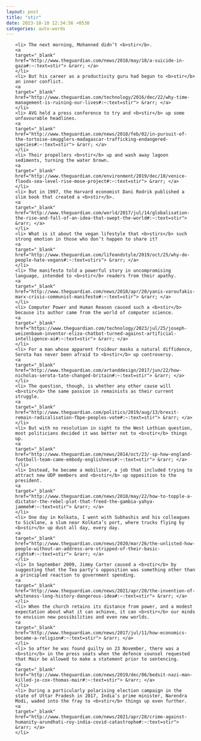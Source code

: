 ```yaml
---
layout: post
title: "stir"
date: 2023-10-10 12:34:56 +0530
categories: auto-words
---
```

<ol>

    <li> The next morning, Mohanned didn’t <b>stir</b>.
    <a 
    target="_blank" 
    href="http://www.theguardian.com/news/2018/may/18/a-suicide-in-gaza#:~:text=stir"> &rarr; </a>
    </li>
    <li> But his career as a productivity guru had begun to <b>stir</b> an inner conflict.
    <a 
    target="_blank" 
    href="http://www.theguardian.com/technology/2016/dec/22/why-time-management-is-ruining-our-lives#:~:text=stir"> &rarr; </a>
    </li>
    <li> AVG held a press conference to try and <b>stir</b> up some unfavourable headlines.
    <a 
    target="_blank" 
    href="http://www.theguardian.com/news/2018/feb/02/in-pursuit-of-the-tortoise-smugglers-madagascar-trafficking-endangered-species#:~:text=stir"> &rarr; </a>
    </li>
    <li> Their propellers <b>stir</b> up and wash away lagoon sediments, turning the water brown.
    <a 
    target="_blank" 
    href="http://www.theguardian.com/environment/2019/dec/10/venice-floods-sea-level-rise-mose-project#:~:text=stir"> &rarr; </a>
    </li>
    <li> But in 1997, the Harvard economist Dani Rodrik published a slim book that created a <b>stir</b>.
    <a 
    target="_blank" 
    href="http://www.theguardian.com/world/2017/jul/14/globalisation-the-rise-and-fall-of-an-idea-that-swept-the-world#:~:text=stir"> &rarr; </a>
    </li>
    <li> What is it about the vegan lifestyle that <b>stirs</b> such strong emotion in those who don’t happen to share it?
    <a 
    target="_blank" 
    href="http://www.theguardian.com/lifeandstyle/2019/oct/25/why-do-people-hate-vegans#:~:text=stirs"> &rarr; </a>
    </li>
    <li> The manifesto told a powerful story in uncompromising language, intended to <b>stir</b> readers from their apathy.
    <a 
    target="_blank" 
    href="http://www.theguardian.com/news/2018/apr/20/yanis-varoufakis-marx-crisis-communist-manifesto#:~:text=stir"> &rarr; </a>
    </li>
    <li> Computer Power and Human Reason caused such a <b>stir</b> because its author came from the world of computer science.
    <a 
    target="_blank" 
    href="https://www.theguardian.com/technology/2023/jul/25/joseph-weizenbaum-inventor-eliza-chatbot-turned-against-artificial-intelligence-ai#:~:text=stir"> &rarr; </a>
    </li>
    <li> For a man whose apparent froideur masks a natural diffidence, Serota has never been afraid to <b>stir</b> up controversy.
    <a 
    target="_blank" 
    href="http://www.theguardian.com/artanddesign/2017/jun/22/how-nicholas-serota-tate-changed-britain#:~:text=stir"> &rarr; </a>
    </li>
    <li> The question, though, is whether any other cause will <b>stir</b> the same passion in remainists as their current struggle.
    <a 
    target="_blank" 
    href="http://www.theguardian.com/politics/2019/aug/13/brexit-remain-radicalisation-fbpe-peoples-vote#:~:text=stir"> &rarr; </a>
    </li>
    <li> But with no resolution in sight to the West Lothian question, most politicians decided it was better not to <b>stir</b> things up.
    <a 
    target="_blank" 
    href="http://www.theguardian.com/news/2014/oct/23/-sp-how-england-football-team-came-embody-englishness#:~:text=stir"> &rarr; </a>
    </li>
    <li> Instead, he became a mobiliser, a job that included trying to attract new UDP members and <b>stir</b> up opposition to the president.
    <a 
    target="_blank" 
    href="http://www.theguardian.com/news/2018/may/22/how-to-topple-a-dictator-the-rebel-plot-that-freed-the-gambia-yahya-jammeh#:~:text=stir"> &rarr; </a>
    </li>
    <li> One day in Kolkata, I went with Subhashis and his colleagues to Sicklane, a slum near Kolkata’s port, where trucks flying by <b>stir</b> up dust all day, every day.
    <a 
    target="_blank" 
    href="http://www.theguardian.com/news/2020/mar/26/the-unlisted-how-people-without-an-address-are-stripped-of-their-basic-rights#:~:text=stir"> &rarr; </a>
    </li>
    <li> In September 2009, Jimmy Carter caused a <b>stir</b> by suggesting that the Tea party’s opposition was something other than a principled reaction to government spending.
    <a 
    target="_blank" 
    href="http://www.theguardian.com/news/2021/apr/20/the-invention-of-whiteness-long-history-dangerous-idea#:~:text=stir"> &rarr; </a>
    </li>
    <li> When the church retains its distance from power, and a modest expectation about what it can achieve, it can <b>stir</b> our minds to envision new possibilities and even new worlds.
    <a 
    target="_blank" 
    href="http://www.theguardian.com/news/2017/jul/11/how-economics-became-a-religion#:~:text=stir"> &rarr; </a>
    </li>
    <li> So after he was found guilty on 23 November, there was a <b>stir</b> in the press seats when the defence counsel requested that Mair be allowed to make a statement prior to sentencing.
    <a 
    target="_blank" 
    href="http://www.theguardian.com/news/2019/dec/06/bedsit-nazi-man-killed-jo-cox-thomas-mair#:~:text=stir"> &rarr; </a>
    </li>
    <li> During a particularly polarising election campaign in the state of Uttar Pradesh in 2017, India’s prime minister, Narendra Modi, waded into the fray to <b>stir</b> things up even further.
    <a 
    target="_blank" 
    href="http://www.theguardian.com/news/2021/apr/28/crime-against-humanity-arundhati-roy-india-covid-catastrophe#:~:text=stir"> &rarr; </a>
    </li>